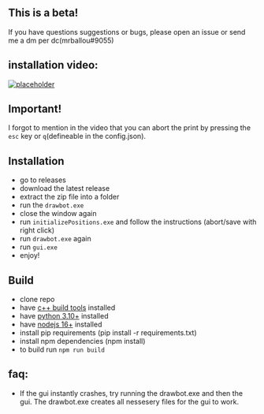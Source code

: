 ## This is a beta!

If you have questions suggestions or bugs, please open an issue or send me a dm per dc(mrballou#9055)

## installation video:

[![placeholder](https://img.youtube.com/vi/3Js--QGcVpI/0.jpg)](https://youtu.be/3Js--QGcVpI)

## Important!

I forgot to mention in the video that you can abort the print by pressing the `esc` key or `q`(defineable in the config.json).

## Installation

- go to releases
- download the latest release
- extract the zip file into a folder
- run the `drawbot.exe`
- close the window again
- run `initializePositions.exe` and follow the instructions (abort/save with right click)
- run `drawbot.exe` again
- run `gui.exe`
- enjoy!

## Build

- clone repo
- have [c++ build tools](https://visualstudio.microsoft.com/de/) installed
- have [python 3.10+](https://www.python.org/downloads/) installed
- have [nodejs 16+](https://nodejs.org/en/) installed
- install pip requirements (pip install -r requirements.txt)
- install npm dependencies (npm install)
- to build run `npm run build`

## faq:

- If the gui instantly crashes, try running the drawbot.exe and then the gui. The drawbot.exe creates all nessesery files for the gui to work.
